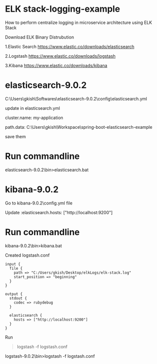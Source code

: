 # ELK stack-logging-example
How to perform centralize logging in microservice architecture using ELK Stack

Download ELK Binary Distrubution

1.Elastic Search https://www.elastic.co/downloads/elasticsearch

2.Logstash https://www.elastic.co/downloads/logstash

3.Kibana https://www.elastic.co/downloads/kibana

# elasticsearch-9.0.2

C:\Users\gkish\Softwares\elasticsearch-9.0.2\config\elasticsearch.yml

update in elasticsearch.yml

cluster.name: my-application

path.data: C:\Users\gkish\Workspace\spring-boot-elasticsearch-example

save them

# Run commandline 

elasticsearch-9.0.2\bin>elasticsearch.bat

# kibana-9.0.2

Go to kibana-9.0.2\config.yml file

Update :elasticsearch.hosts: ["http://localhost:9200"]

# Run commandline 

kibana-9.0.2\bin>kibana.bat

Created logstash.conf
```
input {
  file {
    path => "C:/Users/gkish/Desktop/elkLogs/elk-stack.log"
    start_position => "beginning"
  }
}

output {
  stdout {
    codec => rubydebug
  }

  elasticsearch {
    hosts => ["http://localhost:9200"]
  }
}

```
Run 

>logstash -f logstash.conf


logstash-9.0.2\bin>logstash -f logstash.conf
